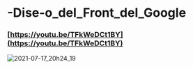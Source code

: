 # -Dise-o_del_Front_del_Google
### [https://youtu.be/TFkWeDCt1BY](https://youtu.be/TFkWeDCt1BY)

![2021-07-17_20h24_19](https://user-images.githubusercontent.com/85034795/126052883-2293ce98-f6b3-4926-b421-766da27568eb.png)



